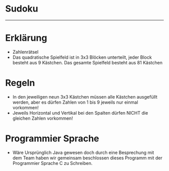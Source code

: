 # Sudoku
*******************************************************************************************************************************************

# Erklärung
- Zahlenrätsel
- Das quadratische Spielfeld ist in 3x3 Blöcken unterteilt, jeder Block besteht aus 9 Kästchen. Das gesamte Spielfeld besteht aus 81 Kästchen

# Regeln
- In den jeweiligen neun 3x3 Kästchen müssen alle Kästchen ausgefüllt werden, aber es dürfen Zahlen von 1 bis 9 jeweils nur einmal vorkommen!
- Jeweils Horizontal und Vertikal bei den Spalten dürfen NICHT die gleichen Zahlen vorkommen!

# Programmier Sprache
- Wäre Ursprünglich Java gewesen doch durch eine Besprechung mit dem Team haben wir gemeinsam beschlossen dieses Programm mit der Programmier Sprache C zu Schreiben.
